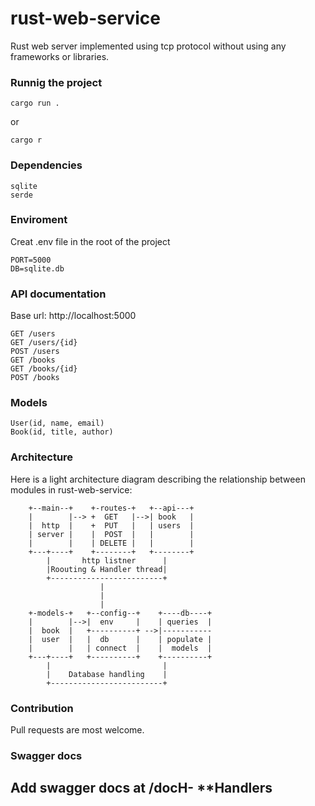 # rust-web-service
Rust web server implemented using tcp protocol without using any frameworks or libraries.

### Runnig the project
```
cargo run .
```
or 

```
cargo r
```

### Dependencies
```
sqlite
serde
```

### Enviroment
Creat .env file in the root of the project
```
PORT=5000
DB=sqlite.db
```

### API documentation
Base url: http://localhost:5000
```
GET /users
GET /users/{id}
POST /users
GET /books
GET /books/{id}
POST /books
```

### Models
```
User(id, name, email)
Book(id, title, author)
```

### Architecture
Here is a light architecture diagram describing the relationship between modules in rust-web-service:

```
    +--main--+    +-routes-+   +--api---+   
    |        |--> +  GET   |-->| book   |   
    |  http  |    +  PUT   |   | users  |    
    | server |    |  POST  |   |        |
    |        |    | DELETE |   |        |
    +---+----+    +--------+   +--------+
        |       http listner      |
        |Roouting & Handler thread|
        +-------------------------+
                    |
                    |
                    |
    +-models-+   +--config--+    +----db----+
    |        |-->|  env     |    | queries  |
    |  book  |   +----------+ -->|-----------      
    |  user  |   |  db      |    | populate |
    |        |   | connect  |    |  models  |     
    +---+----+   +----------+    +----------+
        |                         |
        |    Database handling    |
        +-------------------------+
```

### Contribution
Pull requests are most welcome.

### Swagger docs

Add swagger docs at /docH- **Handlers
-